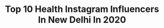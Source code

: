 ---
title: Top 10 Health Instagram Influencers In New Delhi In 2020
description: >-
  Find top health Instagram influencers in New Delhi in 2020. Most popular hashtags: #delhi #love #india #fashion.
platform: Instagram
hits: 27
text_top: See the most popular Instagram accounts on inBeat.
text_bottom: inBeat holds 27 Instagram influencers like this in New Delhi, India for you to work with.
profiles:
  - username: "himanshuchwdhary"
    fullname: >-
      Himanshu Choudhary
    bio: >-
      Director at @modelmakersofficial Director at @meoproduction Director at @meostudiodelhi NEW-DELHI/MUMBAI
    location: "India"
    followers: 21631
    engagement: 310
    commentsToLikes: 0.034593
    id: ckapaz00ky04c0i78xsuuaxro
    verified: false
    hashtags: "#fitness, #photography, #rannvijaysingha, #fashion"
  - username: "raunakmathur17"
    fullname: >-
      Raunak Mathur 🌸
    bio: >-
      Just Those Random Raw fashion posts . Also a crazzzyy Dog lover ! Also also , believes in Live Laugh Love & May be you should too 💛 New Delhi 💜
    location: "India"
    followers: 2463
    engagement: 1095
    commentsToLikes: 0.078477
    id: ck5zy45r597400i14g2oc0jqu
    verified: false
    hashtags: "#onedayatatime, #happiness, #instapost, #delhi"
  - username: "namrata_pathania"
    fullname: >-
      Namrata Pathania
    bio: >-
      I love creating content and sharing with the world! 📧: namratapathania.np@gmail.com 📍: New Delhi, India
    location: "India"
    followers: 198571
    engagement: 105
    commentsToLikes: 0.062437
    id: ck0w3ij7ytl960i19v7k7vg6k
    verified: false
    hashtags: "#reels, #indianfashion, #viral, #ethnic"
  - username: "thedivinedrug"
    fullname: >-
      ✨Tanya arora🍒|FASHION & STYLE
    bio: >-
      Just a girl next door Content Creator • Coder • Cares for nature ♀ • Leo • New Delhi, India📍 Business enquires : thedivinedrug@gmail.com
    location: "India"
    followers: 9554
    engagement: 473
    commentsToLikes: 0.158343
    id: ck0ub2bfydlmk0i193ekbvvfh
    verified: false
    hashtags: "#indianphotographyinc, #coronavaction, #reeltoreel, #indiannaturephotography"
  - username: "bineetkaurr"
    fullname: >-
      Bineet Kaur
    bio: >-
      📍new delhi Let’s fly
    location: "India"
    followers: 5383
    engagement: 750
    commentsToLikes: 0.027752
    id: ck6tmmgrp84470j710cbl020n
    verified: false
    hashtags: "#dancer, #art, #movement, #shakti"
  - username: "filmykiida"
    fullname: >-
      Filmykiida
    bio: >-
      DM for collabs & promotions 😎 | bollywood | lifestyle | health | beauty | 📧 - filmykiida@gmail.com
    location: "India"
    followers: 125792
    engagement: 422
    commentsToLikes: 0.012816
    id: ck8tax54ktfso0j78quyzf9e0
    verified: false
    hashtags: "#newdelhi, #airportfashion, #kiaraadvani, #indianmemes"
  - username: "theyogagirlmohini"
    fullname: >-
      Mohini Bhatia
    bio: >-
      Yoga Teacher DM for online classes/collaborations RYT 250 hours Featured in Times of India, Women's Health Magazine
    location: "India"
    followers: 27841
    engagement: 335
    commentsToLikes: 0.049793
    id: ck9haztpjersj0j78b0wjx2vd
    verified: false
    hashtags: "#yogastrong, #yogini, #backbend, #instafitness"
  - username: "imnasir_007"
    fullname: >-
      Nasir Sheikh  (نصير شيخ)
    bio: >-
      ♦️Model ♦️Living the dream💛 ♦️Cricket lover🏏 ♦️Black lover ♦️Life is not perfect but your photos can be📸✌️ ♦️Wish me on 1st of June🎂 ♦️Delhi🏠
    location: "India"
    followers: 6148
    engagement: 401
    commentsToLikes: 0.162109
    id: ck9wh6ln2wht20j78f2ztbm55
    verified: false
    hashtags: "#model, #gymmotivation, #fitnessmodel, #lookoftheday"
  - username: "anushkamandal04"
    fullname: >-
      ANUSHKA MANDAL🧿
    bio: >-
      LMG’15 | ECU’19 🇦🇺 | GNLU’20 Carpe Diem💫Wanderlust🌏 Lawyer | #type1diabetic 🩸 Less talk, more 𝓋𝒾𝒷𝑒✨ Pvt - @anushkamandal96
    location: "India"
    followers: 12587
    engagement: 512
    commentsToLikes: 0.062182
    id: ck8t9riusp2v40j78chkrnwpc
    verified: false
    hashtags: "#aesthetics, #mumbai, #portrait, #bengali"
  - username: "iritu_"
    fullname: >-
      Ritushree Sahoo 🌼
    bio: >-
      Creator @swayitright DM for collaboration/ paid promotion 💌 Business enquiry: ritushreesahoo20@gmail.com 🔽
    location: "India"
    followers: 102324
    engagement: 384
    commentsToLikes: 0.044134
    id: ck15sx127f8el0i19j6fbn8d0
    verified: false
    hashtags: "#pune, #odisha, #newdelhi, #indianblogger"
---
